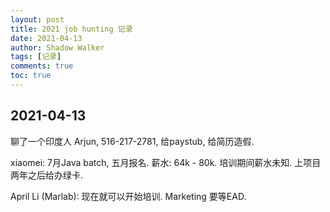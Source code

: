 ```yaml
---
layout: post
title: 2021 job hunting 记录
date: 2021-04-13
author: Shadow Walker
tags: [记录]
comments: true
toc: true
---
```


## 2021-04-13

聊了一个印度人 Arjun, 516-217-2781, 给paystub, 给简历造假. 

xiaomei:  7月Java batch, 五月报名. 薪水: 64k - 80k. 培训期间薪水未知.  上项目两年之后给办绿卡. 

April Li (Marlab):  现在就可以开始培训.  Marketing 要等EAD. 